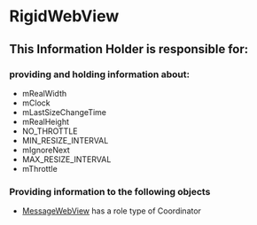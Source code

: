 # RigidWebView
## This Information Holder is responsible for:
### providing and holding information about: 
* mRealWidth
* mClock
* mLastSizeChangeTime
* mRealHeight
* NO_THROTTLE
* MIN_RESIZE_INTERVAL
* mIgnoreNext
* MAX_RESIZE_INTERVAL
* mThrottle
### Providing information to the following objects 
* [MessageWebView](../Coordinators/MessageWebView.md) has a role type of Coordinator
